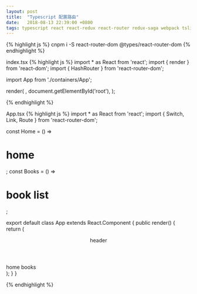 ```yaml
---
layout: post
title:  "Typescript 配置路由"
date:   2018-08-13 22:39:00 +0800
tags: typescript react react-redux react-router redux-saga webpack tslint
---
```



{% highlight js %}
cnpm i -S react-router-dom @types/react-router-dom
{% endhighlight %}

index.tsx
{% highlight js %}
import * as React from 'react';
import { render } from 'react-dom';
import { HashRouter } from 'react-router-dom';

import App from './containers/App';

render(
  <HashRouter>
    <App/>
  </HashRouter>,
  document.getElementById('root'),
);

{% endhighlight %}

App.tsx
{% highlight js %}
import * as React from 'react';
import { Switch, Link, Route } from 'react-router-dom';

const Home = () => <h1>home</h1>;
const Books = () => <h1>book list</h1>;

export default class App extends React.Component {
  public render() {
    return (
      <div>
        <header>header</header>
        <Link to="/" >home</Link>
        <Link to="/books" >books</Link>
        <main>
          <Switch>
            <Route path="/" component={Home} exact={true} />
            <Route path="/books" component={Books} />
          </Switch>
        </main>
      </div>
    );
  }
}

{% endhighlight %}
